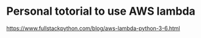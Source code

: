 # Personal totorial to use AWS lambda

https://www.fullstackpython.com/blog/aws-lambda-python-3-6.html

